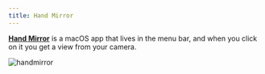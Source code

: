 ```yaml
---
title: Hand Mirror
---
```


[**Hand Mirror**](https://handmirror.app/) is a macOS app that lives in the menu bar, and when you click on it you get a view from your camera.

![handmirror](/handmirror.webp)
